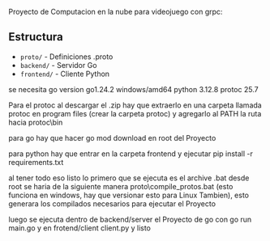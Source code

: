 Proyecto de Computacion en la nube para videojuego con grpc:

## Estructura

- `proto/` - Definiciones .proto
- `backend/` - Servidor Go
- `frontend/` - Cliente Python

se necesita
go version go1.24.2 windows/amd64
python 3.12.8
protoc 25.7

Para el protoc al descargar el .zip hay que extraerlo en una carpeta llamada protoc en program files (crear la carpeta protoc) y agregarlo al PATH la ruta hacia protoc\bin

para go hay que hacer go mod download en root del Proyecto

para python hay que entrar en la carpeta frontend y ejecutar pip install -r requirements.txt

al tener todo eso listo lo primero que se ejecuta es el archive .bat desde root se haria de la siguiente manera proto\compile_protos.bat (esto funciona en windows, hay que versionar esto para Linux Tambien), esto generara los compilados necesarios para ejecutar el Proyecto

luego se ejecuta dentro de backend/server el Proyecto de go con go run main.go y en frotend/client client.py y listo
